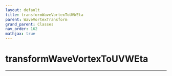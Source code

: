 ```yaml
---
layout: default
title: transformWaveVortexToUVWEta
parent: WaveVortexTransform
grand_parent: Classes
nav_order: 162
mathjax: true
---
```


#  transformWaveVortexToUVWEta




---

